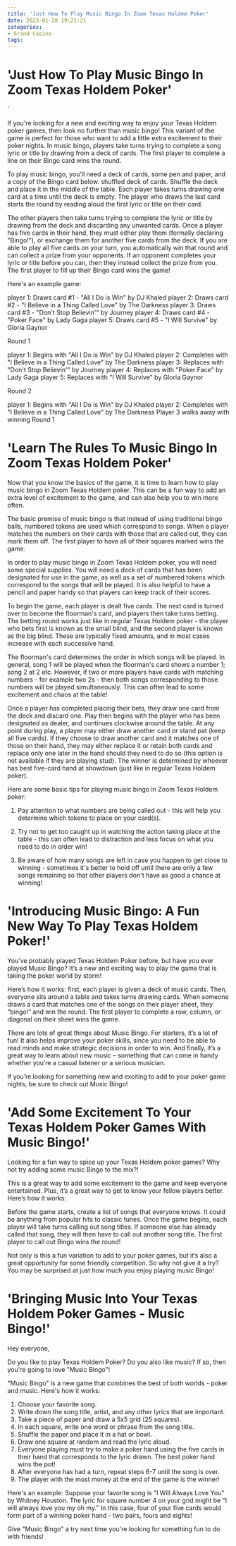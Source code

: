 ```yaml
---
title: 'Just How To Play Music Bingo In Zoom Texas Holdem Poker'
date: 2023-01-28 19:21:21
categories:
- Grand Casino
tags:
---
```



#  'Just How To Play Music Bingo In Zoom Texas Holdem Poker'

`

If you're looking for a new and exciting way to enjoy your Texas Holdem poker games, then look no further than music bingo! This variant of the game is perfect for those who want to add a little extra excitement to their poker nights. In music bingo, players take turns trying to complete a song lyric or title by drawing from a deck of cards. The first player to complete a line on their Bingo card wins the round.

To play music bingo, you'll need a deck of cards, some pen and paper, and a copy of the Bingo card below. shuffled deck of cards. Shuffle the deck and place it in the middle of the table. Each player takes turns drawing one card at a time until the deck is empty. The player who draws the last card starts the round by reading aloud the first lyric or title on their card.

The other players then take turns trying to complete the lyric or title by drawing from the deck and discarding any unwanted cards. Once a player has five cards in their hand, they must either play them (formally declaring "Bingo!"), or exchange them for another five cards from the deck. If you are able to play all five cards on your turn, you automatically win that round and can collect a prize from your opponents. If an opponent completes your lyric or title before you can, then they instead collect the prize from you. The first player to fill up their Bingo card wins the game!

Here's an example game:


player 1: Draws card #1 - "All I Do is Win" by DJ Khaled
player 2: Draws card #2 - "I Believe in a Thing Called Love" by The Darkness 
player 3: Draws card #3 - "Don't Stop Believin'" by Journey 
player 4: Draws card #4 - "Poker Face" by Lady Gaga 
player 5: Draws card #5 - "I Will Survive" by Gloria Gaynor


Round 1

 player 1: Begins with "All I Do is Win" by DJ Khaled 
player 2: Completes with "I Believe in a Thing Called Love" by The Darkness 
player 3: Replaces with "Don't Stop Believin'" by Journey 
player 4: Replaces with "Poker Face" by Lady Gaga 
player 5: Replaces with "I Will Survive" by Gloria Gaynor 

Round 2

 player 1: Begins with "All I Do is Win" by DJ Khaled 
player 2: Completes with "I Believe in a Thing Called Love" by The Darkness 
Player 3 walks away with winning Round 1

#  'Learn The Rules To Music Bingo In Zoom Texas Holdem Poker'

Now that you know the basics of the game, it is time to learn how to play music bingo in Zoom Texas Holdem poker. This can be a fun way to add an extra level of excitement to the game, and can also help you to win more often.

The basic premise of music bingo is that instead of using traditional bingo balls, numbered tokens are used which correspond to songs. When a player matches the numbers on their cards with those that are called out, they can mark them off. The first player to have all of their squares marked wins the game.

In order to play music bingo in Zoom Texas Holdem poker, you will need some special supplies. You will need a deck of cards that has been designated for use in the game, as well as a set of numbered tokens which correspond to the songs that will be played. It is also helpful to have a pencil and paper handy so that players can keep track of their scores.

To begin the game, each player is dealt five cards. The next card is turned over to become the floorman's card, and players then take turns betting. The betting round works just like in regular Texas Holdem poker - the player who bets first is known as the small blind, and the second player is known as the big blind. These are typically fixed amounts, and in most cases increase with each successive hand.

The floorman's card determines the order in which songs will be played. In general, song 1 will be played when the floorman's card shows a number 1; song 2 at 2 etc. However, if two or more players have cards with matching numbers - for example two 2s - then both songs corresponding to those numbers will be played simultaneously. This can often lead to some excitement and chaos at the table!

Once a player has completed placing their bets, they draw one card from the deck and discard one. Play then begins with the player who has been designated as dealer, and continues clockwise around the table. At any point during play, a player may either draw another card or stand pat (keep all five cards). If they choose to draw another card and it matches one of those on their hand, they may either replace it or retain both cards and replace only one later in the hand should they need to do so (this option is not available if they are playing stud). The winner is determined by whoever has best five-card hand at showdown (just like in regular Texas Holdem poker).

Here are some basic tips for playing music bingo in Zoom Texas Holdem poker:

1) Pay attention to what numbers are being called out - this will help you determine which tokens to place on your card(s).


2) Try not to get too caught up in watching the action taking place at the table - this can often lead to distraction and less focus on what you need to do in order win!

 3) Be aware of how many songs are left in case you happen to get close to winning - sometimes it's better to hold off until there are only a few songs remaining so that other players don't have as good a chance at winning!

#  'Introducing Music Bingo: A Fun New Way To Play Texas Holdem Poker!'

You’ve probably played Texas Holdem Poker before, but have you ever played Music Bingo? It’s a new and exciting way to play the game that is taking the poker world by storm!

Here’s how it works: first, each player is given a deck of music cards. Then, everyone sits around a table and takes turns drawing cards. When someone draws a card that matches one of the songs on their player sheet, they “bingo!” and win the round. The first player to complete a row, column, or diagonal on their sheet wins the game.

There are lots of great things about Music Bingo. For starters, it’s a lot of fun! It also helps improve your poker skills, since you need to be able to read minds and make strategic decisions in order to win. And finally, it’s a great way to learn about new music – something that can come in handy whether you’re a casual listener or a serious musician.

If you’re looking for something new and exciting to add to your poker game nights, be sure to check out Music Bingo!

#  'Add Some Excitement To Your Texas Holdem Poker Games With Music Bingo!'

Looking for a fun way to spice up your Texas Holdem poker games? Why not try adding some music Bingo to the mix?!

This is a great way to add some excitement to the game and keep everyone entertained. Plus, it’s a great way to get to know your fellow players better. Here’s how it works:

Before the game starts, create a list of songs that everyone knows. It could be anything from popular hits to classic tunes. Once the game begins, each player will take turns calling out song titles. If someone else has already called that song, they will then have to call out another song title. The first player to call out Bingo wins the round!

Not only is this a fun variation to add to your poker games, but it’s also a great opportunity for some friendly competition. So why not give it a try? You may be surprised at just how much you enjoy playing music Bingo!

#  'Bringing Music Into Your Texas Holdem Poker Games - Music Bingo!'

Hey everyone,

Do you like to play Texas Holdem Poker? Do you also like music? If so, then you're going to love "Music Bingo"!

"Music Bingo" is a new game that combines the best of both worlds - poker and music. Here's how it works:

1. Choose your favorite song.
2. Write down the song title, artist, and any other lyrics that are important.
3. Take a piece of paper and draw a 5x5 grid (25 squares).
4. In each square, write one word or phrase from the song title.
5. Shuffle the paper and place it in a hat or bowl.
6. Draw one square at random and read the lyric aloud.
7. Everyone playing must try to make a poker hand using the five cards in their hand that corresponds to the lyric drawn. The best poker hand wins the pot!
8. After everyone has had a turn, repeat steps 6-7 until the song is over.
9. The player with the most money at the end of the game is the winner!

Here's an example: Suppose your favorite song is "I Will Always Love You" by Whitney Houston. The lyric for square number 4 on your grid might be "I will always love you my oh my." In this case, four of your five cards would form part of a winning poker hand - two pairs, fours and eights!

Give "Music Bingo" a try next time you're looking for something fun to do with friends!